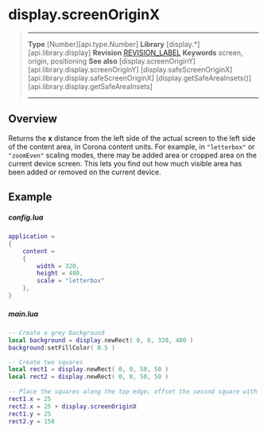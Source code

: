 
# display.screenOriginX

> --------------------- ------------------------------------------------------------------------------------------
> __Type__              [Number][api.type.Number]
> __Library__           [display.*][api.library.display]
> __Revision__          [REVISION_LABEL](REVISION_URL)
> __Keywords__          screen, origin, positioning
> __See also__          [display.screenOriginY][api.library.display.screenOriginY]
>						[display.safeScreenOriginX][api.library.display.safeScreenOriginX]
>						[display.getSafeAreaInsets()][api.library.display.getSafeAreaInsets]
> --------------------- ------------------------------------------------------------------------------------------

## Overview

Returns the __x__ distance from the left side of the actual screen to the left side of the content area, in Corona content units. For example, in `"letterbox"` or `"zoomEven"` scaling modes, there may be added area or cropped area on the current device screen. This lets you find out how much visible area has been added or removed on the current device.


## Example

##### config.lua

``````lua 
application =
{
    content =
    {
        width = 320,
        height = 480,
        scale = "letterbox"
    },
}
``````

##### main.lua

``````lua
-- Create a grey background
local background = display.newRect( 0, 0, 320, 480 )
background:setFillColor( 0.5 )

-- Create two squares
local rect1 = display.newRect( 0, 0, 50, 50 )
local rect2 = display.newRect( 0, 0, 50, 50 )
 
-- Place the squares along the top edge; offset the second square with "display.screenOriginX"
rect1.x = 25
rect2.x = 25 + display.screenOriginX  
rect1.y = 25
rect2.y = 150 
``````
